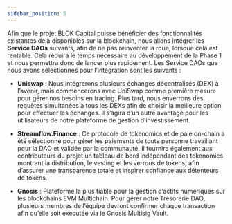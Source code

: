 ```yaml
---
sidebar_position: 5
---
```


Afin que le projet BLOK Capital puisse bénéficier des fonctionnalités existantes déjà disponibles sur la blockchain, nous allons intégrer les **Service DAOs** suivants, afin de ne pas réinventer la roue, lorsque cela est rentable. Cela réduira le temps nécessaire au développement de la Phase 1 et nous permettra donc de lancer plus rapidement. Les Service DAOs que nous avons sélectionnés pour l’intégration sont les suivants :

- **Uniswap** : Nous intégrerons plusieurs échanges décentralisés (DEX) à l’avenir, mais commencerons avec UniSwap comme première mesure pour gérer nos besoins en trading. Plus tard, nous enverrons des requêtes simultanées à tous les DEXs afin de choisir la meilleure option pour effectuer les échanges. Il s’agira d’un autre avantage pour les utilisateurs de notre plateforme de gestion d’investissement.

- **Streamflow.Finance** : Ce protocole de tokenomics et de paie on-chain a été sélectionné pour gérer les paiements de toute personne travaillant pour la DAO et validée par la communauté. Il fournira également aux contributeurs du projet un tableau de bord indépendant des tokenomics montrant la distribution, le vesting et les verrous de tokens, afin d’assurer une transparence totale et inspirer confiance aux détenteurs de tokens.

- **Gnosis** : Plateforme la plus fiable pour la gestion d’actifs numériques sur les blockchains EVM Multichain. Pour gérer notre Trésorerie DAO, plusieurs membres de l’équipe devront confirmer chaque transaction afin qu’elle soit exécutée via le Gnosis Multisig Vault.

